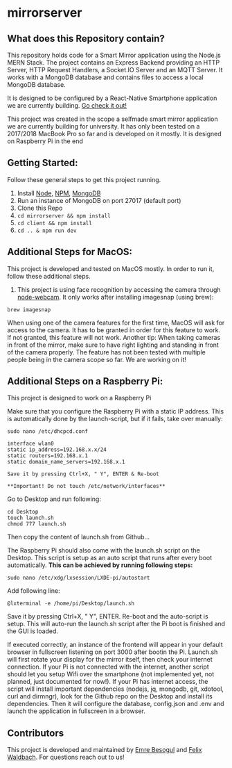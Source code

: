# mirrorserver

## What does this Repository contain?
This repository holds code for a Smart Mirror application using the Node.js MERN Stack. The project contains an Express Backend providing an HTTP Server, HTTP Request Handlers, a Socket.IO Server and an MQTT Server. It works with a MongoDB database and contains files to access a local MongoDB database.

It is designed to be configured by a React-Native Smartphone application we are currently building. [Go check it out!](https://github.com/emrebesogul/mirrorapp)

This project was created in the scope a selfmade smart mirror application we are currently building for university. It has only been tested on a 2017/2018 MacBook Pro so far and is developed on it mostly. It is designed on Raspberry Pi in the end

## Getting Started:
Follow these general steps to get this project running.
1. Install [Node](https://nodejs.org/en/), [NPM](https://www.npmjs.com/), [MongoDB](https://www.mongodb.com/)
2. Run an instance of MongoDB on port 27017 (default port)
3. Clone this Repo
4. ```cd mirrorserver && npm install```
5. ```cd client && npm install```
6. ```cd .. & npm run dev```

## Additional Steps for MacOS:
This project is developed and tested on MacOS mostly. In order to run it, follow these additional steps.
1. This project is using face recognition by accessing the camera through [node-webcam](https://www.npmjs.com/package/node-webcam). It only works after installing imagesnap (using brew):
```
brew imagesnap
```
When using one of the camera features for the first time, MacOS will ask for access to the camera. It has to be granted in order for this feature to work. If not granted, this feature will not work. Another tip: When taking cameras in front of the mirror, make sure to have right lighting and standing in front of the camera properly. The feature has not been tested with multiple people being in the camera scope so far. We are working on it!

## Additional Steps on a Raspberry Pi:
This project is designed to work on a Raspberry Pi

Make sure that you configure the Raspberry Pi with a static IP address. This is automatically done by the launch-script, but if it fails, take over manually:
```
sudo nano /etc/dhcpcd.conf

interface wlan0
static ip_address=192.168.x.x/24
static routers=192.168.x.1
static domain_name_servers=192.168.x.1

Save it by pressing Ctrl+X, " Y", ENTER & Re-boot

**Important! Do not touch /etc/network/interfaces**
```

Go to Desktop and run following:
```
cd Desktop
touch launch.sh
chmod 777 launch.sh
```

Then copy the content of launch.sh from Github...

The Raspberry Pi should also come with the launch.sh script on the Desktop. This script is setup as an auto script that runs after every boot automatically.
**This can be achieved by running following steps:**
```
sudo nano /etc/xdg/lxsession/LXDE-pi/autostart
```
Add following line:
```
@lxterminal -e /home/pi/Desktop/launch.sh
```

Save it by pressing Ctrl+X, " Y", ENTER. Re-boot and the auto-script is setup. This will auto-run the launch.sh script after the Pi boot is finished and the GUI is loaded.


If executed correctly, an instance of the frontend will appear in your default browser in fullscreen listening on port 3000 after bootin the Pi. Launch.sh will first rotate your display for the mirror itself, then check your internet connection. If your Pi is not connected with the internet, another script should let you setup Wifi over the smartphone (not implemented yet, not planned, just documented for now!). If your Pi has internet access, the script will install important dependencies (nodejs, jq, mongodb, git, xdotool, curl and dirmngr), look for the Github repo on the Desktop and install its dependencies. Then it will configure the database, config.json and .env and launch the application in fullscreen in a browser.


## Contributors
This project is developed and maintained by [Emre Besogul](https://github.com/emrebesogul) and [Felix Waldbach](https://github.com/felixwaldbach).
For questions reach out to us!

